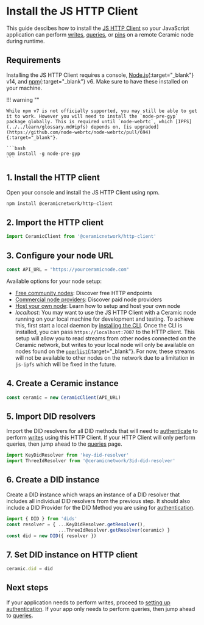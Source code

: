 # Install the JS HTTP Client
This guide descibes how to install the [JS HTTP Client](./installation.md#js-http-client) so your JavaScript application can perform [writes](./writes.md), [queries](./queries.md), or [pins](./pinning.md) on a remote Ceramic node during runtime.

## **Requirements**

Installing the JS HTTP Client requires a console, [Node.js](https://nodejs.org/en/){:target="_blank"} v14, and [npm](https://www.npmjs.com/get-npm){:target="_blank"} v6. Make sure to have these installed on your machine.

!!! warning ""

    While npm v7 is not officially supported, you may still be able to get it to work. However you will need to install the `node-pre-gyp` package globally. This is required until `node-webrtc`, which [IPFS](../../learn/glossary.md#ipfs) depends on, [is upgraded](https://github.com/node-webrtc/node-webrtc/pull/694){:target="_blank"}.
    
    ```bash
    npm install -g node-pre-gyp
    ```

## **1. Install the HTTP client**
Open your console and install the JS HTTP Client using npm.

``` bash
npm install @ceramicnetwork/http-client
```

## **2. Import the HTTP client**

``` javascript
import CeramicClient from '@ceramicnetwork/http-client'
```

## **3. Configure your node URL**

``` javascript
const API_URL = "https://yourceramicnode.com"
```

Available options for your node setup:

- [Free community nodes](../../tools/hosted-nodes/community-nodes.md): Discover free HTTP endpoints
- [Commercial node providers](../../tools/hosted-nodes/node-providers.md): Discover paid node providers
- [Host your own node](../../run/nodes.md): Learn how to setup and host your own node
- *localhost*: You may want to use the JS HTTP Client with a Ceramic node running on your local machine for development and testing. To achieve this, first start a local daemon by [installing the CLI](./cli.md). Once the CLI is installed, you can pass `https://localhost:7007` to the HTTP client. This setup will allow you to read streams from other nodes connected on the Ceramic network, but writes to your local node will only be available on nodes found on the [`peerlist`](https://github.com/ceramicnetwork/peerlist/blob/main/testnet-clay.json){:target="_blank"}. For now, these streams will not be available to other nodes on the network due to a limitation in `js-ipfs` which will be fixed in the future.

## **4. Create a Ceramic instance**

``` javascript
const ceramic = new CeramicClient(API_URL)
```

## **5. Import DID resolvers**
Import the DID resolvers for all DID methods that will need to [authenticate](./authentication.md) to perform [writes](./writes.md) using this HTTP Client. If your HTTP Client will only perform queries, then jump ahead to the [queries](./queries.md) page.

``` javascript
import KeyDidResolver from 'key-did-resolver'
import ThreeIdResolver from '@ceramicnetwork/3id-did-resolver'
```

## **6. Create a DID instance**
Create a DID instance which wraps an instance of a DID resolver that includes all individual DID resolvers from the previous step. It should also include a DID Provider for the DID Method you are using for [authentication](./authentication.md).

``` javascript
import { DID } from 'dids'
const resolver = { ...KeyDidResolver.getResolver(),
                   ...ThreeIdResolver.getResolver(ceramic) }
const did = new DID({ resolver })
```

## **7. Set DID instance on HTTP client**

``` javascript
ceramic.did = did
```

## **Next steps**
If your application needs to perform writes, proceed to [setting up authentication](./authentication.md). If your app only needs to perform queries, then jump ahead to [queries](./queries.md).
